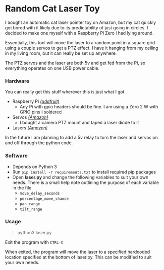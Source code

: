 # Random Cat Laser Toy

I bought an automatic cat laser pointer toy on Amazon, but my cat quickly got bored
with it likely due to its predictability of just going in circles. I decided to make
one myself with a Raspberry Pi Zero I had lying around.

Essentially, this tool will move the laser to a random point in a square grid using
a couple servos to get a PTZ effect. I have it hanging from my ceiling in my living
room, but it can really be set up anywhere.

The PTZ servos and the laser are both 5v and get fed from the Pi, so everything
operates on one USB power cable.

### Hardware

You can really get this stuff wherever this is just what I got

- Raspberry Pi <em>[(adafruit)](https://www.adafruit.com/product/3708) </em>
  - Any Pi with gpio headers should be fine. I am using a Zero 2 W with GPIO pins I soldered
- Servos <em>[(Amazon)](https://smile.amazon.com/gp/product/B08PK9N9T4) </em>
  - I bought a camera PTZ mount and taped a laser diode to it
- Lasers <em>[(Amazon)](https://smile.amazon.com/dp/B071FT9HSV/) </em>

In the future I am planning to add a 5v relay to turn the laser and servos on and
off through the python code.

### Software

- Depends on Python 3
- Run `pip install -r requirements.txt` to install required pip packages
- Open <b>laser.py</b> and change the following variables to suit your own needs.
There is a small help note outlining the purpose of each variable in the file.
  - `move_delay_seconds`
  - `percentage_move_chance`
  - `pan_range`
  - `tilt_range`
    
### Usage
> python3 laser.py

Exit the program with `CTRL-C`

When exited, the program will move the laser to a specified hardcoded location
specified at the bottom of laser.py. This can be modified to suit your own needs.